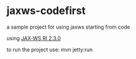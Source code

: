 # jaxws-codefirst
a sample project for using jaxws starting from code

using [JAX-WS RI 2.3.0](https://javaee.github.io/metro-jax-ws/)

to run the project use: mvn jetty:run
